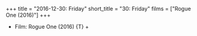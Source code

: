 +++
title = "2016-12-30: Friday"
short_title = "30: Friday"
films = ["Rogue One (2016)"]
+++


* Film: Rogue One (2016) {T} +
